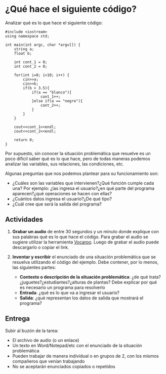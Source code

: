 # ¿Qué hace el siguiente código?

Analizar qué es lo que hace el siguiente código:

```
#include <iostream>
using namespace std;

int main(int argc, char *argv[]) {
	string a;
	float b;
	
	int cont_1 = 0;
	int cont_2 = 0;
	
	for(int i=0; i<10; i++) { 
		cin>>a;
		cin>>b;
		if(b > 3.5){
			if(a == "blanco"){
				cont_1++;
			}else if(a == "negro"){
				cont_2++;
			}
		}
	}
	
	cout<<cont_1<<endl;
	cout<<cont_2<<endl;
	
	return 0;
}
```

Por supuesto, sin conocer la situación problemática que resuelve es un poco difícil saber qué es lo que hace, pero de todas maneras podemos analizar las variables, sus relaciones, las condiciones, etc.

Algunas preguntas que nos podemos plantear para su funcionamiento son:

* ¿Cuáles son las variables que intervienen?¿Qué función cumple cada una? Por ejemplo: ¿las ingresa el usuario?¿en qué parte del programa aparecen?¿qué operaciones se hacen con ellas?
* ¿Cuántos datos ingresa el usuario?¿De qué tipo?
* ¿Cuál cree que será la salida del programa?


## Actividades

1. **Grabar un audio** de entre 30 segundos y un minuto donde explique con sus palabras qué es lo que hace el código. Para grabar el audio se sugiere utilizar la herramienta [Vocaroo](https://vocaroo.com/). Luego de grabar el audio puede descargarlo o copiar el link.

2. **Inventar y escribir** el enunciado de una situación problemática que se resuelva utilizando el código del ejemplo. Debe contener, por lo menos, las siguientes partes:
	* **Contexto o descripción de la situación problemática**: ¿de qué trata?¿juguetes?¿estudiantes?¿alturas de plantas? Debe explicar por qué es necesario un programa para resolverlo
	* **Entrada**: ¿qué es lo que va a ingresar el usuario?
	* **Salida**: ¿qué representan los datos de salida que mostrará el programa?
	
## Entrega

Subir al buzón de la tarea:
* El archivo de audio (o un enlace)
* Un texto en Word/Notepad/etc con el enunciado de la situación problemática
* Pueden trabajar de manera individual o en grupos de 2, con los mismos compañeros que venían trabajando
* No se aceptarán enunciados copiados o repetidos



